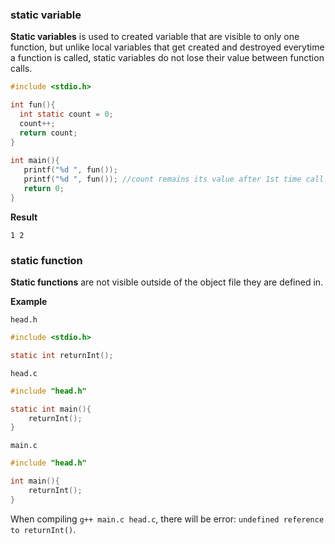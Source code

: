 ### static variable

**Static variables** is used to created variable that are visible to only one function, but unlike local variables that get created and destroyed everytime a function is called, static variables do not lose their value between function calls.

```c
#include <stdio.h> 

int fun(){ 
  int static count = 0; 
  count++;
  return count; 
} 
   
int main(){ 
   printf("%d ", fun()); 
   printf("%d ", fun()); //count remains its value after 1st time call func()
   return 0; 
}
```

**Result**

``1 2``

### static function

**Static functions** are not visible outside of the object file they are defined in.

**Example**

``head.h``

```c
#include <stdio.h>

static int returnInt();
```

``head.c``

```c
#include "head.h"

static int main(){ 
    returnInt();
}
```

``main.c``

```c
#include "head.h"

int main(){ 
    returnInt();
}
```

When compiling ``g++ main.c head.c``, there will be error: ``undefined reference to returnInt()``.